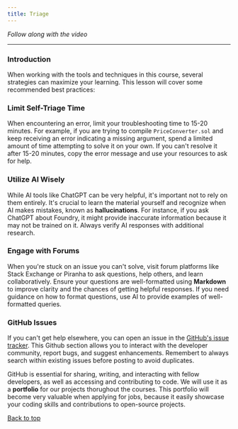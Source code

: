 ```yaml
---
title: Triage
---
```


_Follow along with the video_

---

<a name="top"></a>

### Introduction

When working with the tools and techniques in this course, several strategies can maximize your learning. This lesson will cover some recommended best practices:

### Limit Self-Triage Time

When encountering an error, limit your troubleshooting time to 15-20 minutes. For example, if you are trying to compile `PriceConverter.sol` and keep receiving an error indicating a missing argument, spend a limited amount of time attempting to solve it on your own. If you can't resolve it after 15-20 minutes, copy the error message and use your resources to ask for help.

### Utilize AI Wisely

While AI tools like ChatGPT can be very helpful, it's important not to rely on them entirely. It's crucial to learn the material yourself and recognize when AI makes mistakes, known as **hallucinations**. For instance, if you ask ChatGPT about Foundry, it might provide inaccurate information because it may not be trained on it. Always verify AI responses with additional research.

### Engage with Forums

When you're stuck on an issue you can't solve, visit forum platforms like Stack Exchange or Piranha to ask questions, help others, and learn collaboratively. Ensure your questions are well-formatted using **Markdown** to improve clarity and the chances of getting helpful responses. If you need guidance on how to format questions, use AI to provide examples of well-formatted queries.

### GitHub Issues

If you can't get help elsewhere, you can open an issue in the [GitHub's issue tracker](https://github.com/Cyfrin/remix-fund-me-cu/issues). This Github section allows you to interact with the developer community, report bugs, and suggest enhancements. Remembert to always search within existing issues before posting to avoid duplicates.

GitHub is essential for sharing, writing, and interacting with fellow developers, as well as accessing and contributing to code. We will use it as a **portfolio** for our projects thorughout the courses. This portfolio will become very valuable when applying for jobs, because it easily showcase your coding skills and contributions to open-source projects.

[Back to top](#top)
